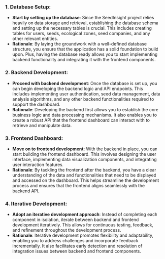 ### 1. Database Setup:
- **Start by setting up the database**: Since the SeedInsight project relies heavily on data storage and retrieval, establishing the database schema and setting up the necessary tables is crucial. This includes creating tables for users, seeds, ecological zones, seed companies, and any other relevant entities.
- **Rationale**: By laying the groundwork with a well-defined database structure, you ensure that the application has a solid foundation to build upon. Plus, having the database ready allows you to start implementing backend functionality and integrating it with the frontend components.

### 2. Backend Development:
- **Proceed with backend development**: Once the database is set up, you can begin developing the backend logic and API endpoints. This includes implementing user authentication, seed data management, data analysis algorithms, and any other backend functionalities required to support the dashboard.
- **Rationale**: Developing the backend first allows you to establish the core business logic and data processing mechanisms. It also enables you to create a robust API that the frontend dashboard can interact with to retrieve and manipulate data.

### 3. Frontend Dashboard:
- **Move on to frontend development**: With the backend in place, you can start building the frontend dashboard. This involves designing the user interface, implementing data visualization components, and integrating user interaction features.
- **Rationale**: By tackling the frontend after the backend, you have a clear understanding of the data and functionalities that need to be displayed and accessed on the dashboard. This helps streamline the development process and ensures that the frontend aligns seamlessly with the backend API.

### 4. Iterative Development:
- **Adopt an iterative development approach**: Instead of completing each component in isolation, iterate between backend and frontend development iteratively. This allows for continuous testing, feedback, and refinement throughout the development process.
- **Rationale**: Iterative development promotes flexibility and adaptability, enabling you to address challenges and incorporate feedback incrementally. It also facilitates early detection and resolution of integration issues between backend and frontend components.

